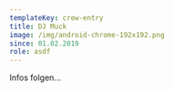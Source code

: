 ```yaml
---
templateKey: crew-entry
title: DJ Muck
image: /img/android-chrome-192x192.png
since: 01.02.2019
role: asdf
---
```

Infos folgen...

